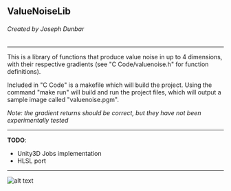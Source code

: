 ## ValueNoiseLib
###### Created by Joseph Dunbar
------
This is a library of functions that produce value noise in up to 4 dimensions, with their respective gradients (see "C Code/valuenoise.h" for function definitions).

Included in "C Code" is a makefile which will build the project. Using the command "make run" will build and run the project files, which will output a sample image called "valuenoise.pgm".



*Note: the gradient returns should be correct, but they have not been experimentally tested*

---
**TODO**: 
  * Unity3D Jobs implementation
  * HLSL port
---
![alt text](https://github.com/josephhd/ValueNoiseLib/tree/master/C%20Code/valuenoise.pgm "Value Noise")